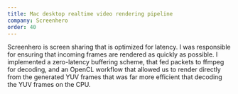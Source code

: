 ```yaml
---
title: Mac desktop realtime video rendering pipeline
company: Screenhero
order: 40
---
```


Screenhero is screen sharing that is optimized for latency. I was responsible for ensuring that incoming frames are rendered as quickly as possible. I implemented a zero-latency buffering scheme, that fed packets to ffmpeg for decoding, and an OpenCL workflow that allowed us to render directly from the generated YUV frames that was far more efficient that decoding the YUV frames on the CPU.